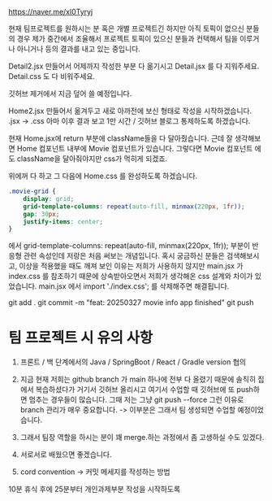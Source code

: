 https://naver.me/xl0Tyryj

현재 팀프로젝트를 원하시는 분
혹은 개별 프로젝트긴 하지만 아직 토픽이
없으신 분들의 경우
제가 중간에서 조율해서 프로젝트 토픽이 있으신 분들과 컨택해서 팀을 이루거나 아니거나 등의 
결과를 내고 있는 중입니다.

Detail2.jsx 만들어서 어제까지 작성한 부분 다 옮기시고
Detail.jsx 를 다 지워주세요.
Detail.css 도 다 비워주세요.

깃허브 제거에서 지금 덮어 쓸 예정입니다.

Home2.jsx 만들어서 옮겨두고
새로 아까전에 보신 형태로 작성을 시작하겠습니다.
.jsx -> .css 아마 이후 결과 보고
1만 시간 / 깃허브 블로그 통제하도록 하겠습니다.

현재 Home.jsx에 return 부분에 className들을 다 달아줬습니다.
근데 잘 생각해보면 Home 컴포넌트 내부에 Movie 컴포넌트가 있습니다.
그렇다면 Movie 컴포넌트 에도 className을 달아줘야지만 css가 먹히게 되겠죠.

위에꺼 다 하고 그 다음에 Home.css 를 완성하도록 하겠습니다.

```css
.movie-grid {
    display: grid;
    grid-template-columns: repeat(auto-fill, minmax(220px, 1fr));
    gap: 30px;
    justify-items: center;
}
```
에서 grid-template-columns: repeat(auto-fill, minmax(220px, 1fr)); 부분이
반응형 관련 속성인데 저랑은 처음 써보는 개념입니다. 혹시 궁금하신 분들은 검색해보시고,
이상을 적용했을 때도 깨져 보인 이유는 저희가 사용하지 않지만
main.jsx 가 index.css 를 참조하기 때문에 상속받아오면서 저희가 생각해온 css 설계와 차이가
있었습니다.
main.jsx 에서 import './index.css'; 를 삭제해주면 해결됩니다.

git add .
git commit -m "feat: 20250327 movie info app finished"
git push

# 팀 프로젝트 시 유의 사항

1. 프론트 / 백 단계에서의 Java / SpringBoot / React / Gradle version 협의
2. 지금 현재 저희는 github branch 가 main 하나에 전부 다 올렸기 때문에
솔직히 집에서 복습하셨다가 거기서 깃허브 올리시고 여기서 수업할 때 깃허브에 또 push하면
멈추는 경우들이 많습니다. 그때 저는 그냥 git push --force
그런 이유로 branch 관리가 매우 중요합니다. -> 이부분은 그래서 팀 생성되면 수업할
예정이었습니다.
3. 그래서 팀장 역할을 하시는 분이 꽤 merge.하는 과정에서 좀 고생하실 수도 있겠다.
4. 서로서로 배웠으면 좋겠습니다.

5. cord convention -> 커밋 메세지를 작성하는 방법

10분 휴식 후에 25분부터 개인과제부분 작성을 시작하도록